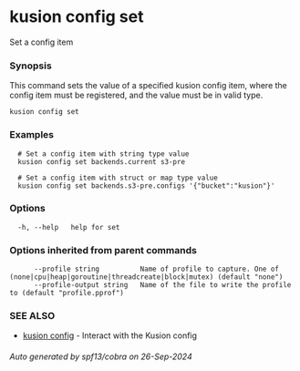# kusion config set

Set a config item

### Synopsis

This command sets the value of a specified kusion config item, where the config item must be registered, and the value must be in valid type.

```
kusion config set
```

### Examples

```
  # Set a config item with string type value
  kusion config set backends.current s3-pre
  
  # Set a config item with struct or map type value
  kusion config set backends.s3-pre.configs '{"bucket":"kusion"}'
```

### Options

```
  -h, --help   help for set
```

### Options inherited from parent commands

```
      --profile string          Name of profile to capture. One of (none|cpu|heap|goroutine|threadcreate|block|mutex) (default "none")
      --profile-output string   Name of the file to write the profile to (default "profile.pprof")
```

### SEE ALSO

* [kusion config](kusion-config.md)	 - Interact with the Kusion config

###### Auto generated by spf13/cobra on 26-Sep-2024
